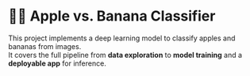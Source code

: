 # 🍏🍌 Apple vs. Banana Classifier

This project implements a deep learning model to classify apples and bananas from images.  
It covers the full pipeline from **data exploration** to **model training** and a **deployable app** for inference.

